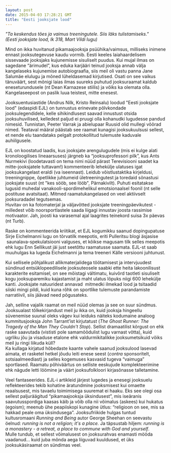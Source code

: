 ```yaml
---
layout: post
date: 2015-04-03 17:28:21 GMT
title: "Eesti jooksjate lood"
---
```

<p><i>"Ta keskendus tões ja vaimus treeningutele. Siis läks tulistamiseks."<br>(Eesti jooksjate lood, lk 318, Mart Vildi lugu)</i></p><p>Mind on ikka huvitanud pikamaajooksja psüühika/vaimsus, milliseks inimene ennast jooksutegevuse kaudu vormib. Eesti keeles laiahaardelisem sissevaade jooksjaks kujunemisse sisuliselt puudus. Kui mujal ilmas on sagedane “ärimudel”, kus eduka karjääri teinud jooksja annab välja kangelaseks kujunemise autobiograafia, siis meil oli vastu panna Jane Salumäe elulugu ja mõned lüheldasemad kirjutised. Osati on see vaikus tänuväärt, sest mõnigi laias ilmas suureks puhutud jooksuraamat kaldub eneseturundusele (nt Dean Karnazese stiilis) ja võiks ka olemata olla. Kangelaseepost on paslik luua teistest, mitte enesest. </p><p>Jooksuentusiastide (Andrus Nilk, Kristo Reinsalu) loodud "Eesti jooksjate lood" (edaspidi EJL) on tunnustus erinevate põlvkondade jooksulegendidele, kelle sihikindlusest saavad innustust otsida jooksuhuvilised, kelledest paljud ei pruugi olla kohanudki lugudesse pandud nimesid. Tunnistan, Peeter Varrak ja abielupaar Ruusid olid mullegi võõrad nimed. Teataval määral päästab see raamat kunagisi jooksukuulsusi sellest, et nende elu taandataks pelgalt protokollitud tulemuste kaduvale auhiilgusele.</p><p>EJL on koostatud laadis, kus jooksjate arengulugudele (mis ei kulge alati kronoloogilises lineaarsuses) järgneb ka “jooksuprofessori pilk”, kus Ants Nurmekivi (loodetavasti on tema nimi nüüd pärast Terevisiooni saadet ka mitte-jooksjatele tuttavam!) kommenteerib lehekülje ulatuses igat jooksukangelast eraldi (va iseennast). Leidub võistlustaktika kirjeldusi, treeningnippe, õpetlikke juhtumeid ületreeningutest ja toredaid sõnastusi jooksjate suust (nt "kes sööb, see lööb", Pärnakivilt). Puhuti esitatakse lugusid muhedal vanakooli-spordimehelikul emotsionaalsel foonil (nt selle postituse avatsitaat). Mitmed raamatukangelased on veel aktiivselt jooksuradadel tegutsemas.<br>Huvitav on ka fotomaterjal ja väljavõtted jooksjate treeningpäevikutest - milledest võib noorsportlastele saada liigagi innustav joosta rassimise motivaator. Jah, joosti ka varasemal ajal laagrites teinekord suisa 3x päevas (nt Turb). </p><p>Raske on kommenteerida kriitikat, et EJL kogumikku saanud dopingupatuse Sirje Eichelmanni lugu on tõrvatilk meepotis, eriti Pulleritsu blogi äsjasise &nbsp;saunalava-spekulatsiooni valguses, et kõikse magusam tilk selles meepotis ehk lugu Enn Sellikust jäi just seetõttu raamatusse saamata. EJL-st saab muuhulgas ka lugeda Eichelmanni ja tema treeneri Källe versiooni juhtunust. </p><p>Kui sellisele põhjalikust allikmaterjalidega töötamisest ja intervjuudest sündinud entsüklopeedilisele jooksuteosele saabki ette heita lakoonilisust karakterite esitamisel, on see mõistagi vältimatu, kuivõrd taotleti sisuliselt kogu jooksuparemiku kajastamist ja maht ulatus lõpuks niigi 600 lehekülje kanti. Jooksjate natuuridest annavad &nbsp;mitmedki ilmekad lood ja tsitaadid siiski mingi pildi, kuid kuna rõhk on sportlike tulemuste parandamiste narratiivil, siis jäävad need põgusateks. </p><p>Jah, selline vajalik raamat on meil nüüd olemas ja see on suur sündmus. Jooksualast tõlkekirjandust meil ju ikka on, kuid jooksja hingeellu süvenemise suunal oleks vägev kui leiduks näiteks kodumaine analoog kummitusjooksja John Tarrant’ist kirjutatust (<i>The Ghost Runner: The Tragedy of the Man They Couldn't Stop</i>). Sellist dramaatilist kõrgust on ehk raske saavutada (vististi pole samamõõdulist lugu varnast võtta), kuid ugrliku jõu ja visaduse etalone ehk valdurmikitalikke jooksumetsikuid võiks meil ju ringi liikuda küll? &nbsp;<br>Ka kullaga kirjatud hõbedaste kaante vahele saanud jooksulood lasevad aimata, et rasketel hetkel jõudu leiti enese seest (<i>contra</i> sponsoritelt, sotsiaalmeediast) ja selles kogemuses kasvasid tugeva “vaimuga” sportlased. Raamatu põhiväärtus on selliste eeskujude komplekteerimine ehk nägude letti löömine ja väärt jooksufolkloori kirjasõnasse talletamine.</p><p>Veel fantaseerides. EJL-i artikleid järjest lugedes ja enesegi jooksuelu reflekteerides tekib kohatine äratundmine jooksmisest kui omaette reaalsusest, mis tavaelu toimimisega suuremat ei haaku. Eks see olegi osa sellest paljuräägitud “pikamaajooksja üksindusest”, mis iseäranis saavutusspordiga kaasas käib ja võib olla nii võimalus (askees) kui hukatus (egoism); meenub ühe peapiiskopi kunagine ütlus: “religioon on see, mis sa hakkad peale oma üksindusega”. Jooksufriikide hulgas tuntud kultusromaani <i>Running and Being&nbsp;</i>autor George Sheehan on seevastu öelnud: <i>running is not a religion; it's a place. </i>Ja täpsustab hiljem: <i>running is a monastery - a retreat, a place to commune with God and yourself</i>.<br>Mulle tundub, et sellest võimalusest on jooksurahvas enamasti mööda vaadanud... kuid juba mõnda aega liiguvad kuuldused, et üks jooksukäsiraamat on sündimas veel.</p>